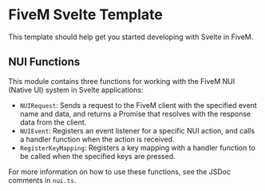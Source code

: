 # FiveM Svelte Template

This template should help get you started developing with Svelte in FiveM.

## NUI Functions

This module contains three functions for working with the FiveM NUI (Native UI) system in Svelte applications:

- `NUIRequest`: Sends a request to the FiveM client with the specified event name and data, and returns a Promise that resolves with the response data from the client.
- `NUIEvent`: Registers an event listener for a specific NUI action, and calls a handler function when the action is received.
- `RegisterKeyMapping`: Registers a key mapping with a handler function to be called when the specified keys are pressed.

For more information on how to use these functions, see the JSDoc comments in `nui.ts`.
